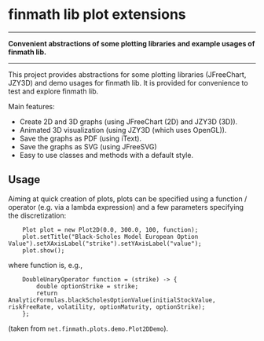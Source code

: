 # finmath lib plot extensions
- - - -
**Convenient abstractions of some plotting libraries and example usages of finmath lib.**
- - - -

This project provides abstractions for some plotting libraries (JFreeChart, JZY3D) and demo usages for finmath lib.
It is provided for convenience to test and explore finmath lib.

Main features:
- Create 2D and 3D graphs (using JFreeChart (2D) and JZY3D (3D)).
- Animated 3D visualization (using JZY3D (which uses OpenGL)).
- Save the graphs as PDF (using iText).
- Save the graphs as SVG (using JFreeSVG)
- Easy to use classes and methods with a default style.

## Usage

Aiming at quick creation of plots, plots can be specified using a function / operator (e.g. via a lambda expression) and a few parameters specifying the discretization:

		Plot plot = new Plot2D(0.0, 300.0, 100, function);
		plot.setTitle("Black-Scholes Model European Option Value").setXAxisLabel("strike").setYAxisLabel("value");
		plot.show();

where function is, e.g.,

		DoubleUnaryOperator function = (strike) -> {
			double optionStrike = strike;
			return AnalyticFormulas.blackScholesOptionValue(initialStockValue, riskFreeRate, volatility, optionMaturity, optionStrike);
		};

(taken from `net.finmath.plots.demo.Plot2DDemo`).
